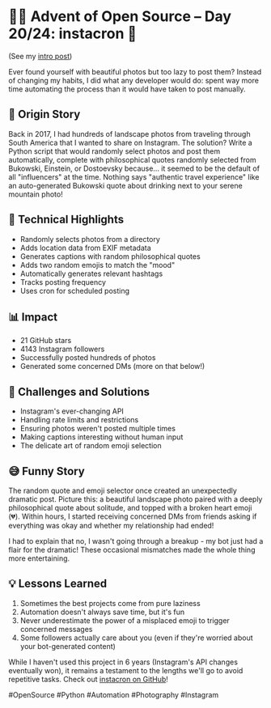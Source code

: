 # 🎄🎁 Advent of Open Source – Day 20/24: instacron 📸

(See my [intro post](https://www.linkedin.com/posts/basnijholt_advent-of-open-source-celebrating-activity-7269075513002909697-M89J))

Ever found yourself with beautiful photos but too lazy to post them? Instead of changing my habits, I did what any developer would do: spent way more time automating the process than it would have taken to post manually.

## 📖 Origin Story

Back in 2017, I had hundreds of landscape photos from traveling through South America that I wanted to share on Instagram. The solution? Write a Python script that would randomly select photos and post them automatically, complete with philosophical quotes randomly selected from Bukowski, Einstein, or Dostoevsky because... it seemed to be the default of all "influencers" at the time. Nothing says "authentic travel experience" like an auto-generated Bukowski quote about drinking next to your serene mountain photo!

## 🔧 Technical Highlights
* Randomly selects photos from a directory
* Adds location data from EXIF metadata
* Generates captions with random philosophical quotes
* Adds two random emojis to match the "mood"
* Automatically generates relevant hashtags
* Tracks posting frequency
* Uses cron for scheduled posting

## 📊 Impact
* 21 GitHub stars
* 4143 Instagram followers
* Successfully posted hundreds of photos
* Generated some concerned DMs (more on that below!)

## 🎯 Challenges and Solutions
* Instagram's ever-changing API
* Handling rate limits and restrictions
* Ensuring photos weren't posted multiple times
* Making captions interesting without human input
* The delicate art of random emoji selection

## 😅 Funny Story
The random quote and emoji selector once created an unexpectedly dramatic post. Picture this: a beautiful landscape photo paired with a deeply philosophical quote about solitude, and topped with a broken heart emoji (💔). Within hours, I started receiving concerned DMs from friends asking if everything was okay and whether my relationship had ended! 

I had to explain that no, I wasn't going through a breakup - my bot just had a flair for the dramatic! These occasional mismatches made the whole thing more entertaining.

## 💡 Lessons Learned
1. Sometimes the best projects come from pure laziness
2. Automation doesn't always save time, but it's fun
3. Never underestimate the power of a misplaced emoji to trigger concerned messages
4. Some followers actually care about you (even if they're worried about your bot-generated content)

While I haven't used this project in 6 years (Instagram's API changes eventually won), it remains a testament to the lengths we'll go to avoid repetitive tasks. Check out [instacron on GitHub](https://github.com/basnijholt/instacron)!

#OpenSource #Python #Automation #Photography #Instagram